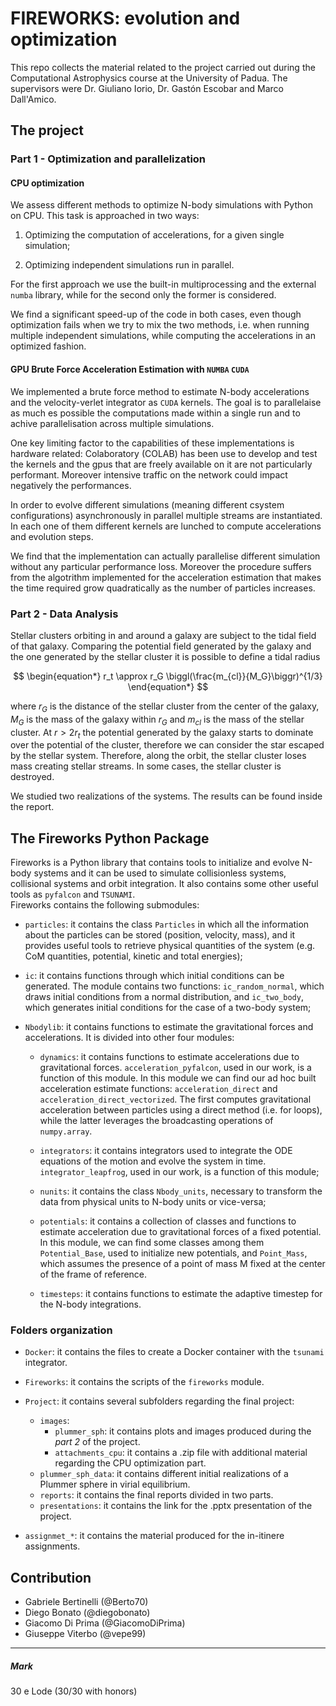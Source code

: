 # FIREWORKS: evolution and optimization

This repo collects the material related to the project carried out during the Computational Astrophysics course at the University of Padua. The supervisors were Dr. Giuliano Iorio, Dr. Gastón Escobar and Marco Dall'Amico. 

## The project 

### Part 1 - Optimization and parallelization

#### CPU optimization

We assess different methods to optimize N-body simulations with Python on CPU. This task is approached in two ways:

1. Optimizing the computation of accelerations, for a given single simulation;

2. Optimizing independent simulations run in parallel.

For the first approach we use the built-in multiprocessing and the external `numba` library, while for the second only the former is considered.

We find a significant speed-up of the code in both cases, even though optimization fails when we try to mix the two methods, i.e. when running multiple independent simulations, while computing the accelerations in an optimized fashion.

#### GPU Brute Force Acceleration Estimation with `NUMBA` `CUDA`

We implemented a brute force method to estimate N-body accelerations and the velocity-verlet integrator as `CUDA` kernels. The goal is to parallelaise as much es possible the computations made within a single run and to achive parallelisation across multiple simulations.

One key limiting factor to the capabilities of these implementations is hardware related: Colaboratory (COLAB) has been use to develop and test the kernels and the gpus that are freely available on it are not particularly performant. Moreover intensive traffic on the network could impact negatively the performances.

In order to evolve different simulations (meaning different csystem configurations) asynchronously in parallel multiple streams are instantiated. In each one of them different kernels are lunched to compute accelerations and evolution steps. 

We find that the implementation can actually parallelise different simulation without any particular performance loss. Moreover the procedure suffers from the algotrithm implemented for the acceleration estimation that makes the time required grow quadratically as the number of particles increases.

### Part 2 - Data Analysis

Stellar clusters orbiting in and around a galaxy are subject to the tidal field of that galaxy. Comparing the potential field generated by the galaxy and the one generated by the stellar cluster it is possible to define a tidal radius

$$
\begin{equation*}
r_t \approx r_G \biggl(\frac{m_{cl}}{M_G}\biggr)^{1/3}
\end{equation*}
$$

where $r_G$ is the distance of the stellar cluster from the center of the galaxy, $M_G$ is the mass of the galaxy within $r_G$ and $m_{cl}$ is the mass of the stellar cluster. At $r > 2r_t$ the potential generated by the galaxy starts to dominate over the potential of the cluster, therefore we can consider the star escaped by the stellar system. Therefore, along the orbit, the stellar cluster loses mass creating stellar streams. In some cases, the stellar cluster is destroyed. 

We studied two realizations of the systems. The results can be found inside the report.


## The Fireworks Python Package

Fireworks is a Python library that contains tools to initialize and evolve N-body systems and it can be used to simulate collisionless systems, collisional systems and orbit integration. It also contains some other useful tools as `pyfalcon` and `TSUNAMI`. \
Fireworks contains the following submodules: 
- `particles`: it contains the class `Particles` in which all the information about the particles can be stored (position, velocity, mass), and it provides useful tools to retrieve physical quantities of the system (e.g. CoM quantities, potential, kinetic and total energies);

- `ic`: it contains functions through which initial conditions can be generated. The module contains two functions: `ic_random_normal`, which draws initial conditions from a normal distribution, and `ic_two_body`, which generates initial conditions for the case of a two-body system;

- `Nbodylib`: it contains functions to estimate the gravitational forces and accelerations. It is divided into other four modules:
    - `dynamics`: it contains functions to estimate accelerations due to gravitational forces. `acceleration_pyfalcon`, used in our work, is a function of this module. In this module we can find our ad hoc built acceleration estimate functions: `acceleration_direct` and `acceleration_direct_vectorized`. The first computes gravitational acceleration between particles using a direct method (i.e. for loops), while the latter leverages the broadcasting operations of `numpy.array`.

    - `integrators`: it contains integrators used to integrate the ODE equations of the motion and evolve the system in time. `integrator_leapfrog`, used in our work, is a function of this module;
  
    - `nunits`: it contains the class `Nbody_units`, necessary to transform the data from physical units to N-body units or vice-versa;

    - `potentials`: it contains a collection of classes and functions to estimate acceleration due to gravitational forces of a fixed potential. In this module, we can find some classes among them `Potential_Base`, used to initialize new potentials, and `Point_Mass`, which assumes the presence of a point of mass M fixed at the center of the frame of reference.
  
    - `timesteps`: it contains functions to estimate the adaptive timestep for the N-body integrations.

### Folders organization
- `Docker`: it contains the files to create a Docker container with the `tsunami` integrator.
- `Fireworks`: it contains the scripts of the `fireworks` module.
- `Project`: it contains several subfolders regarding the final project:
    - `images`:
        - `plummer_sph`: it contains plots and images produced during the _part 2_ of the project.   
        - `attachments_cpu`: it contains a .zip file with additional material regarding the CPU optimization part.
    - `plummer_sph_data`: it contains different initial realizations of a Plummer sphere in virial equilibrium.
    - `reports`: it contains the final reports divided in two parts.
    - `presentations`: it contains the link for the .pptx presentation of the project.

- `assignmet_*`: it contains the material produced for the in-itinere assignments.

## Contribution
- Gabriele Bertinelli (@Berto70)
- Diego Bonato (@diegobonato)
- Giacomo Di Prima (@GiacomoDiPrima)
- Giuseppe Viterbo (@vepe99)

------
##### Mark

30 e Lode (30/30 with honors)
